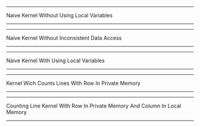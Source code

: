 ____
Naive Kernel Without Using Local Variables  
____

____
Naive Kernel Without Inconsistent Data Access  
____

____
Naive Kernel With Using Local Variables
____

____
Kernel Wich Counts Lines With Row In Private Memory  
____

____
Counting Line Kernel With Row In Private Memory And Column In Local Memory  
____
